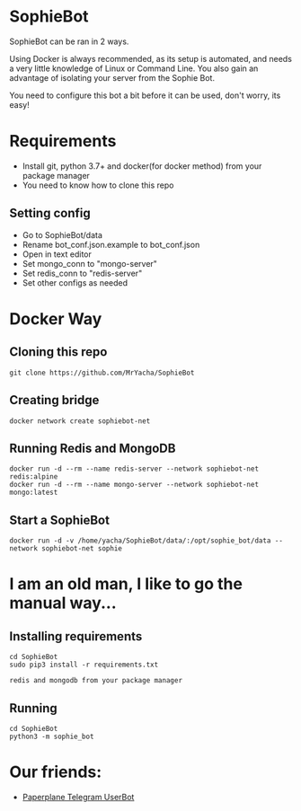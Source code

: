 # SophieBot

SophieBot can be ran in 2 ways.

Using Docker is always recommended, as its setup is automated, and needs a very little knowledge of Linux or Command Line.
You also gain an advantage of isolating your server from the Sophie Bot.

You need to configure this bot a bit before it can be used, don't worry, its easy!

# Requirements

+ Install git, python 3.7+ and docker(for docker method) from your package manager
+ You need to know how to clone this repo

## Setting config

+ Go to SophieBot/data
+ Rename bot_conf.json.example to bot_conf.json
+ Open in text editor
+ Set mongo_conn to "mongo-server"
+ Set redis_conn to "redis-server"
+ Set other configs as needed

# Docker Way

## Cloning this repo
    git clone https://github.com/MrYacha/SophieBot

## Creating bridge
    docker network create sophiebot-net

## Running Redis and MongoDB
    docker run -d --rm --name redis-server --network sophiebot-net redis:alpine
    docker run -d --rm --name mongo-server --network sophiebot-net mongo:latest

## Start a SophieBot
    docker run -d -v /home/yacha/SophieBot/data/:/opt/sophie_bot/data --network sophiebot-net sophie 


# I am an old man, I like to go the manual way...


## Installing requirements
    cd SophieBot
    sudo pip3 install -r requirements.txt
   
    redis and mongodb from your package manager

## Running

    cd SophieBot
    python3 -m sophie_bot


# Our friends:
+ [Paperplane Telegram UserBot](https://github.com/RaphielGang/Telegram-UserBot)
